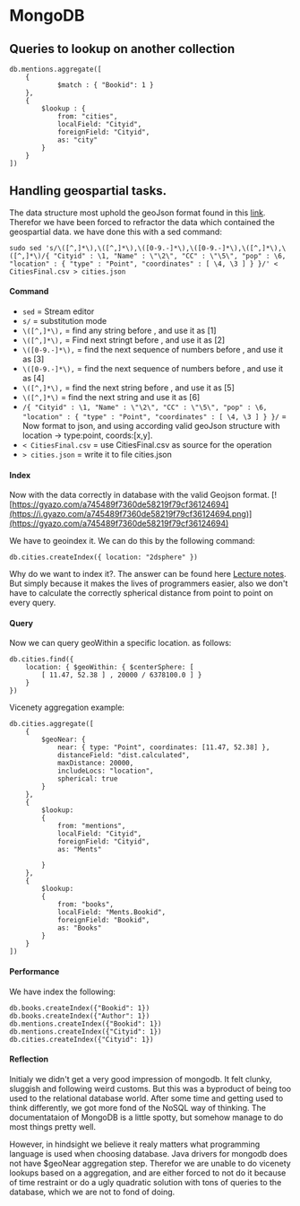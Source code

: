 # MongoDB

## Queries to lookup on another collection

```
db.mentions.aggregate([
    {
            $match : { "Bookid": 1 }
    },
    {
        $lookup : {
            from: "cities",
            localField: "Cityid",
            foreignField: "Cityid",
            as: "city"
        }
    }
])
```
## Handling geospartial tasks.
The data structure most uphold the geoJson format found in this [link](https://docs.mongodb.com/manual/reference/geojson/).
Therefor we have been forced to refractor the data which contained the geospartial data. we have done this with a sed command:
```
sudo sed 's/\([^,]*\),\([^,]*\),\([0-9.-]*\),\([0-9.-]*\),\([^,]*\),\([^,]*\)/{ "Cityid" : \1, "Name" : \"\2\", "CC" : \"\5\", "pop" : \6, "location" : { "type" : "Point", "coordinates" : [ \4, \3 ] } }/' < CitiesFinal.csv > cities.json
```
#### Command
- ```sed``` = Stream editor
- ```s/``` = substitution mode
- ```\([^,]*\),``` = find any string before , and use it as [1]
- ```\([^,]*\),``` = Find next stringt before , and use it as [2]
- ```\([0-9.-]*\),``` = find the next sequence of numbers before , and use it as [3]
- ```\([0-9.-]*\),``` = find the next sequence of numbers before , and use it as [4]
- ```\([^,]*\),``` = find the next string before , and use it as [5]
- ```\([^,]*\)``` = find the next string and use it as [6]
- ```/{ "Cityid" : \1, "Name" : \"\2\", "CC" : \"\5\", "pop" : \6, "location" : { "type" : "Point", "coordinates" : [ \4, \3 ] } }/``` = Now format to json, and using according valid geoJson structure with location -> type:point, coords:[x,y].
- ```< CitiesFinal.csv``` = use CitiesFinal.csv as source for the operation
- ```> cities.json``` = write it to file cities.json

#### Index
Now with the data correctly in database with the valid Geojson format.
[![https://gyazo.com/a745489f7360de58219f79cf36124694](https://i.gyazo.com/a745489f7360de58219f79cf36124694.png)](https://gyazo.com/a745489f7360de58219f79cf36124694)

We have to geoindex it. We can do this by the following command:
```
db.cities.createIndex({ location: "2dsphere" })
```

Why do we want to index it?. The answer can be found here [Lecture notes](https://github.com/datsoftlyngby/soft2018spring-databases-teaching-material/blob/master/lecture_notes/03-MongoDB_Modelling.ipynb). But simply because it makes the lives of programmers easier, also we don't have to calculate the correctly spherical distance from point to point on every query.

#### Query
Now we can query geoWithin a specific location. as follows:
```
db.cities.find({
    location: { $geoWithin: { $centerSphere: [
        [ 11.47, 52.38 ] , 20000 / 6378100.0 ] }
    }
})
```

Vicenety aggregation example:
```
db.cities.aggregate([
    {
        $geoNear: {
            near: { type: "Point", coordinates: [11.47, 52.38] },
            distanceField: "dist.calculated",
            maxDistance: 20000,
            includeLocs: "location",
            spherical: true
        }
    },
    {
        $lookup: 
        {
            from: "mentions",
            localField: "Cityid",
            foreignField: "Cityid",
            as: "Ments"
            
        }
    },
    {
        $lookup:
        {
            from: "books",
            localField: "Ments.Bookid",
            foreignField: "Bookid",
            as: "Books"
        }
    }
])
```

#### Performance
We have index the following:

```
db.books.createIndex({"Bookid": 1})
db.books.createIndex({"Author": 1})
db.mentions.createIndex({"Bookid": 1})
db.mentions.createIndex({"Cityid": 1})
db.cities.createIndex({"Cityid": 1})
```

#### Reflection
Initialy we didn't get a very good impression of mongodb. It felt clunky, sluggish and following weird customs. But this was a byproduct of being too used to the relational database world. After some time and getting used to think differently, we got more fond of the NoSQL way of thinking. The documentataion of MongoDB is a little spotty, but somehow manage to do most things pretty well.

However, in hindsight we believe it realy matters what programming language is used when choosing database. Java drivers for mongodb does not have $geoNear aggregation step. Therefor we are unable to do vicenety lookups based on a aggregation, and are either forced to not do it because of time restraint or do a ugly quadratic solution with tons of queries to the database, which we are not to fond of doing.
